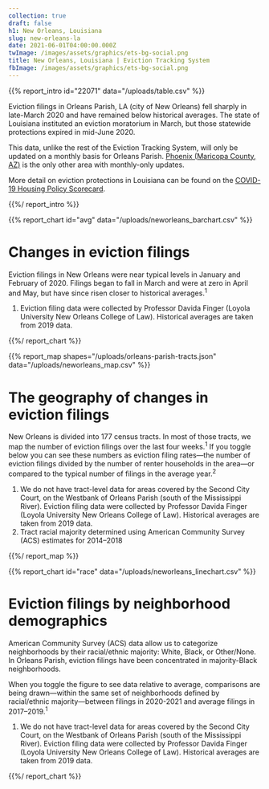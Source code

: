 ```yaml
---
collection: true
draft: false
h1: New Orleans, Louisiana
slug: new-orleans-la
date: 2021-06-01T04:00:00.000Z
twImage: /images/assets/graphics/ets-bg-social.png
title: New Orleans, Louisiana | Eviction Tracking System
fbImage: /images/assets/graphics/ets-bg-social.png
---
```


{{% report_intro id="22071" data="/uploads/table.csv" %}}





Eviction filings in Orleans Parish, LA (city of New Orleans) fell sharply in late-March 2020 and have remained below historical averages. The state of Louisiana instituted an eviction moratorium in March, but those statewide protections expired in mid-June 2020.

This data, unlike the rest of the Eviction Tracking System, will only be updated on a monthly basis for Orleans Parish. [Phoenix (Maricopa County, AZ)](https://evictionlab.org/eviction-tracking/phoenix-az/) is the only other area with monthly-only updates. 

More detail on eviction protections in Louisiana can be found on the [COVID-19 Housing Policy Scorecard](https://evictionlab.org/covid-policy-scorecard/la/).





{{%/ report_intro %}}



{{% report_chart id="avg" data="/uploads/neworleans_barchart.csv" %}}

# Changes in eviction filings

Eviction filings in New Orleans were near typical levels in January and February of 2020. Filings began to fall in March and were at zero in April and May, but have since risen closer to historical averages.<sup>1</sup>

1. Eviction filing data were collected by Professor Davida Finger (Loyola University New Orleans College of Law). Historical averages are taken from 2019 data.

{{%/ report_chart %}}



{{% report_map shapes="/uploads/orleans-parish-tracts.json" data="/uploads/neworleans_map.csv" %}}

# The geography of changes in eviction filings

New Orleans is divided into 177 census tracts. In most of those tracts, we map the number of eviction filings over the last four weeks.<sup>1</sup> If you toggle below you can see these numbers as eviction filing rates—the number of eviction filings divided by the number of renter households in the area—or compared to the typical number of filings in the average year.<sup>2</sup>

1. We do not have tract-level data for areas covered by the Second City Court, on the Westbank of Orleans Parish (south of the Mississippi River). Eviction filing data were collected by Professor Davida Finger (Loyola University New Orleans College of Law). Historical averages are taken from 2019 data. 
2. Tract racial majority determined using American Community Survey (ACS) estimates for 2014–2018

{{%/ report_map %}}



{{% report_chart id="race" data="/uploads/neworleans_linechart.csv" %}}

# Eviction filings by neighborhood demographics

American Community Survey (ACS) data allow us to categorize neighborhoods by their racial/ethnic majority: White, Black, or Other/None. In Orleans Parish, eviction filings have been concentrated in majority-Black neighborhoods. 

When you toggle the figure to see data relative to average, comparisons are being drawn—within the same set of neighborhoods defined by racial/ethnic majority—between filings in 2020-2021 and average filings in 2017–2019.<sup>1</sup>

1. We do not have tract-level data for areas covered by the Second City Court, on the Westbank of Orleans Parish (south of the Mississippi River). Eviction filing data were collected by Professor Davida Finger (Loyola University New Orleans College of Law). Historical averages are taken from 2019 data.

{{%/ report_chart %}}